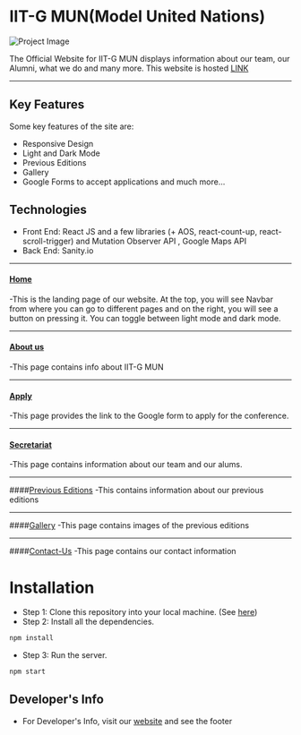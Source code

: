 # IIT-G MUN(Model United Nations)
![Project Image](proj/public/logo3.gif)



The Official Website for IIT-G MUN displays information about our team, our Alumni, what we do and many more.
This website is hosted [LINK](https://iitgmun.alcheringa.in/)

---

## Key Features
Some key features of the site are:
- Responsive Design
- Light and Dark Mode
- Previous Editions
- Gallery
- Google Forms to accept applications and much more...

## Technologies

- Front End: React JS and a few libraries (+ AOS, react-count-up, react-scroll-trigger) and Mutation Observer API , Google Maps API
- Back End: Sanity.io



---

#### [Home](https://iitgmun.alcheringa.in/) 
-This is the landing page of our website. At the top, you will see Navbar from where you can go to different pages and on the right, 
you will see a button on pressing it. You can toggle between light mode and dark mode.

----

#### [About us](https://iitgmun.alcheringa.in/about-us)
-This page contains info about IIT-G MUN

----

#### [Apply](https://iitgmun.alcheringa.in/apply)
-This page provides the link to the Google form to apply for the conference.

----

#### [Secretariat](https://iitgmun.alcheringa.in/secretariat)
-This page contains information about our team and our alums.

----

####[Previous Editions](https://iitgmun.alcheringa.in/previous-editions)
-This contains information about our previous editions

----

####[Gallery](https://iitgmun.alcheringa.in/gallery)
-This page contains images of the previous editions

----

####[Contact-Us](https://iitgmun.alcheringa.in/contact-us)
-This page contains our contact information

# Installation

- Step 1: Clone this repository into your local machine. (See [here](https://docs.github.com/en/repositories/creating-and-managing-repositories/cloning-a-repository))
- Step 2: Install all the dependencies. 
```bash
npm install
```
- Step 3: Run the server. 
```bash
npm start
```

## Developer's Info

- For Developer's Info, visit our [website](https://iitgmun.alcheringa.in/) and see the footer
